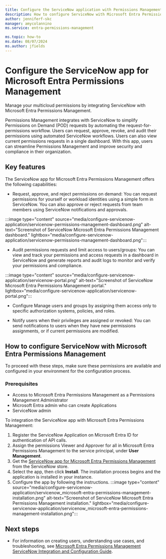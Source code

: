 ```yaml
---
title: Configure the ServiceNow application with Permissions Management
description: How to configure ServiceNow with Microsoft Entra Permissions Management.
author: jenniferf-skc
manager: amycolannino
ms.service: entra-permissions-management

ms.topic: how-to
ms.date: 08/07/2024
ms.author: jfields
---
```


# Configure the ServiceNow app for Microsoft Entra Permissions Management

Manage your multicloud permissions by integrating ServiceNow with Microsoft Entra Permissions Management. 

Permissions Management integrates with ServiceNow to simplify Permissions on Demand (POD) requests by automating the request-for-permissions workflow. Users can request, approve, revoke, and audit their permissions using automated ServiceNow workflows. Users can also view current permissions requests in a single dashboard. With this app, users can streamline Permissions Management and improve security and compliance in their organization.

## Key features

The ServiceNow app for Microsoft Entra Permissions Management offers the following capabilities:

- Request, approve, and reject permissions on demand: You can request permissions for yourself or workload identities using a simple form in ServiceNow. You can also approve or reject requests from team members using ServiceNow notifications and approvals.

:::image type="content" source="media/configure-servicenow-application/servicenow-permissions-management-dashboard.png" alt-text="Screenshot of ServiceNow Microsoft Entra Permissions Management dashboard." lightbox="media/configure-servicenow-application/servicenow-permissions-management-dashboard.png":::

- Audit permissions requests and limit access to users/groups: You can view and track your permissions and access requests in a dashboard in ServiceNow and generate reports and audit logs to monitor and verify your permissions and compliance. 

:::image type="content" source="media/configure-servicenow-application/servicenow-portal.png" alt-text="Screenshot of ServiceNow Microsoft Entra Permissions Management portal." lightbox="media/configure-servicenow-application/servicenow-portal.png":::

- Configure Manage users and groups by assigning them access only to specific authorization systems, policies, and roles.

- Notify users when their privileges are assigned or revoked: You can send notifications to users when they have new permissions assignments, or if current permissions are modified.


## How to configure ServiceNow with Microsoft Entra Permissions Management

To proceed with these steps, make sure these permissions are available and configured in your environment for the configuration process.

### Prerequisites

- Access to Microsoft Entra Permissions Management as a Permissions Management Administrator
- Microsoft Entra admin who can create Applications
- ServiceNow admin

To integration the ServiceNow app with Microsoft Entra Permissions Management:

1.	Register the ServiceNow Application on Microsoft Entra ID for authentication of API calls. 
2.	Assign the permissions Viewer and Approver for all in Microsoft Entra Permissions Management to the service principal, under **User Management**. 
3.	Get the [ServiceNow app for Microsoft Entra Permissions Management](https://store.servicenow.com/sn_appstore_store.do#!/store/application/24073ae31bfca9100e564082b24bcb56/1.1.0) from the ServiceNow store.
4.	Select the app, then click **Install**. 
The installation process begins and the application is installed in your instance.
5. Configure the app by following the instructions.
:::image type="content" source="media/configure-servicenow-application/servicenow_microsoft-entra-permissions-management-installation.png" alt-text="Screenshot of ServiceNow Microsoft Entra Permissions Management installation." lightbox="media/configure-servicenow-application/servicenow_microsoft-entra-permissions-management-installation.png":::


## Next steps

- For information on creating users, understanding use cases, and troubleshooting, see [Microsoft Entra Permissions Management ServiceNow Integration and Configuration Guide](https://store.servicenow.com/appStoreAttachments.do?sys_id=2f17e5841bbd3d50e0190d48624bcb2c).
